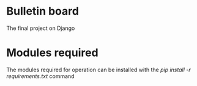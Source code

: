 # Bulletin board
The final project on Django
# Modules required
The modules required for operation can be installed with the *pip install -r requirements.txt* command
